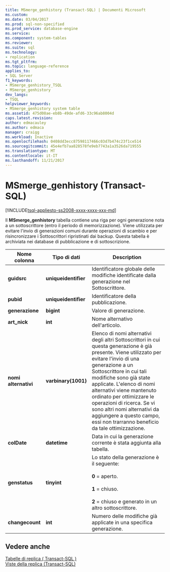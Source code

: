 ```yaml
---
title: MSmerge_genhistory (Transact-SQL) | Documenti Microsoft
ms.custom: 
ms.date: 03/04/2017
ms.prod: sql-non-specified
ms.prod_service: database-engine
ms.service: 
ms.component: system-tables
ms.reviewer: 
ms.suite: sql
ms.technology:
- replication
ms.tgt_pltfrm: 
ms.topic: language-reference
applies_to:
- SQL Server
f1_keywords:
- MSmerge_genhistory_TSQL
- MSmerge_genhistory
dev_langs:
- TSQL
helpviewer_keywords:
- MSmerge_genhistory system table
ms.assetid: 475d08ae-eb8b-49de-afd6-33c96ab8004d
caps.latest.revision: 
author: edmacauley
ms.author: edmaca
manager: craigg
ms.workload: Inactive
ms.openlocfilehash: 0408dd3ecc87598117466c03d7b474c23f1ce514
ms.sourcegitcommit: 45e4efb7aa828578fe9eb7743a1a3526da719555
ms.translationtype: MT
ms.contentlocale: it-IT
ms.lasthandoff: 11/21/2017
---
```

# <a name="msmergegenhistory-transact-sql"></a>MSmerge_genhistory (Transact-SQL)
[!INCLUDE[tsql-appliesto-ss2008-xxxx-xxxx-xxx-md](../../includes/tsql-appliesto-ss2008-xxxx-xxxx-xxx-md.md)]

  Il **MSmerge_genhistory** tabella contiene una riga per ogni generazione nota a un sottoscrittore (entro il periodo di memorizzazione). Viene utilizzata per evitare l'invio di generazioni comuni durante operazioni di scambio e per risincronizzare i Sottoscrittori ripristinati dai backup. Questa tabella è archiviata nei database di pubblicazione e di sottoscrizione.  
  
|Nome colonna|Tipo di dati|Description|  
|-----------------|---------------|-----------------|  
|**guidsrc**|**uniqueidentifier**|Identificatore globale delle modifiche identificate dalla generazione nel Sottoscrittore.|  
|**pubid**|**uniqueidentifier**|Identificatore della pubblicazione.|  
|**generazione**|**bigint**|Valore di generazione.|  
|**art_nick**|**int**|Nome alternativo dell'articolo.|  
|**nomi alternativi**|**varbinary(1001)**|Elenco di nomi alternativi degli altri Sottoscrittori in cui questa generazione è già presente. Viene utilizzato per evitare l'invio di una generazione a un Sottoscrittore in cui tali modifiche sono già state applicate. L'elenco di nomi alternativi viene mantenuto ordinato per ottimizzare le operazioni di ricerca. Se vi sono altri nomi alternativi da aggiungere a questo campo, essi non trarranno beneficio da tale ottimizzazione.|  
|**colDate**|**datetime**|Data in cui la generazione corrente è stata aggiunta alla tabella.|  
|**genstatus**|**tinyint**|Lo stato della generazione è il seguente:<br /><br /> **0** = aperto.<br /><br /> **1** = chiuso.<br /><br /> **2** = chiuso e generato in un altro sottoscrittore.|  
|**changecount**|**int**|Numero delle modifiche già applicate in una specifica generazione.|  
  
## <a name="see-also"></a>Vedere anche  
 [Tabelle di replica &#40; Transact-SQL &#41;](../../relational-databases/system-tables/replication-tables-transact-sql.md)   
 [Viste della replica &#40;Transact-SQL&#41;](../../relational-databases/system-views/replication-views-transact-sql.md)  
  
  

